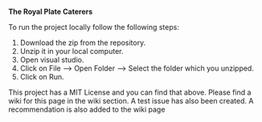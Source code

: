 **The Royal Plate Caterers** 

To run the project locally follow the following steps:

1. Download the zip from the repository.
2. Unzip it in your local computer.
3. Open visual studio.
4. Click on File --> Open Folder --> Select the folder which you unzipped.
5. Click on Run.

This project has a MIT License and you can find that above. Please find a wiki for this page in the wiki section. A test issue has also been created. A recommendation is also added to the wiki page
